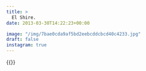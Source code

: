 ```yaml
---
title: >
  El Shire.
date: 2013-03-30T14:22:23+00:00

image: "/img/7bae0cda9af5bd2eebcddcbcd40c4233.jpg"
draft: false
instagram: true
---
```


{{<photo src="/img/7bae0cda9af5bd2eebcddcbcd40c4233.jpg">}}

